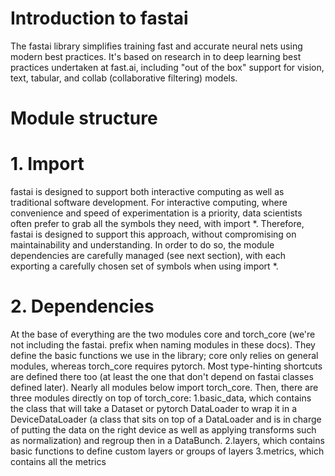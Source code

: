 # Introduction to fastai
The fastai library simplifies training fast and accurate neural nets using modern best practices. It's based on research in to deep learning best practices undertaken at fast.ai, including "out of the box" support for vision, text, tabular, and collab (collaborative filtering) models.
# Module structure
# 1. Import
fastai is designed to support both interactive computing as well as traditional software development. For interactive computing, where convenience and speed of experimentation is a priority, data scientists often prefer to grab all the symbols they need, with import *. Therefore, fastai is designed to support this approach, without compromising on maintainability and understanding.
In order to do so, the module dependencies are carefully managed (see next section), with each exporting a carefully chosen set of symbols when using import *.
# 2. Dependencies
At the base of everything are the two modules core and torch_core (we're not including the fastai. prefix when naming modules in these docs). They define the basic functions we use in the library; core only relies on general modules, whereas torch_core requires pytorch. Most type-hinting shortcuts are defined there too (at least the one that don't depend on fastai classes defined later). Nearly all modules below import torch_core.
Then, there are three modules directly on top of torch_core:
1.basic_data, which contains the class that will take a Dataset or pytorch DataLoader to wrap it in a DeviceDataLoader (a class that sits on top of a DataLoader and is in charge of putting the data on the right device as well as applying transforms such as normalization) and regroup then in a DataBunch.
2.layers, which contains basic functions to define custom layers or groups of layers
3.metrics, which contains all the metrics
